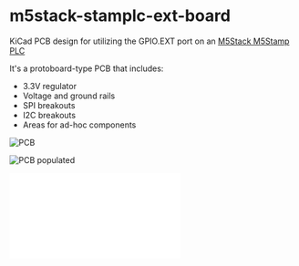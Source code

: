 # m5stack-stamplc-ext-board

KiCad PCB design for utilizing the GPIO.EXT port on an [M5Stack M5Stamp PLC](https://shop.m5stack.com/products/m5stamp-plc-controller-with-m5stamps3)

It's a protoboard-type PCB that includes:
* 3.3V regulator
* Voltage and ground rails
* SPI breakouts
* I2C breakouts
* Areas for ad-hoc components

![PCB](M5Stack_StamPLC_Expansion_board_pcb_bare.png)

![PCB populated](M5Stack_StamPLC_Expansion_board_pcb_populated.png)

![Schematic](images/M5Stack_StamPLC_Expansion_board_schematic.pdf)

